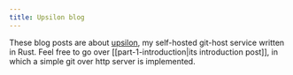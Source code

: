 ```yaml
---
title: Upsilon blog
---
```

These blog posts are about [upsilon], my self-hosted git-host service written in Rust. Feel free to go over [[part-1-introduction|its introduction post]], in which a simple git over http server is implemented.

[upsilon]: https://github.com/dnbln/upsilon